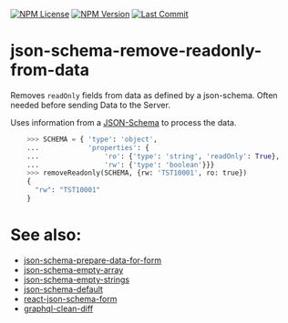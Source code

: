 [![NPM License](https://img.shields.io/npm/l/json-schema-remove-readonly-from-data)](https://www.npmjs.com/package/json-schema-remove-readonly-from-data)
[![NPM Version](https://img.shields.io/npm/v/json-schema-remove-readonly-from-data)](https://www.npmjs.com/package/json-schema-remove-readonly-from-data)
[![Last Commit](https://img.shields.io/github/last-commit/mdornseif/json-schema-remove-readonly-from-data)](https://github.com/mdornseif/json-schema-remove-readonly-from-data)

# json-schema-remove-readonly-from-data

Removes `readOnly` fields from data as defined by a json-schema. Often needed before sending Data to the Server.

Uses information from a [JSON-Schema](https://json-schema.org) to process the data.

```py
    >>> SCHEMA = { 'type': 'object',
    ...            'properties': {
    ...                'ro': {'type': 'string', 'readOnly': True},
    ...                'rw': {'type': 'boolean'}}}
    >>> removeReadonly(SCHEMA, {rw: 'TST10001', ro: true})
    {
      "rw": "TST10001"
    }
```

# See also:

- [json-schema-prepare-data-for-form](https://www.npmjs.com/package/json-schema-prepare-data-for-form)
- [json-schema-empty-array](https://www.npmjs.com/package/json-schema-empty-array)
- [json-schema-empty-strings](https://www.npmjs.com/package/json-schema-empty-strings)
- [json-schema-default](https://www.npmjs.com/package/json-schema-default)
- [react-json-schema-form](https://github.com/rjsf-team/react-jsonschema-form)
- [graphql-clean-diff](https://www.npmjs.com/package/graphql-clean-diff)
